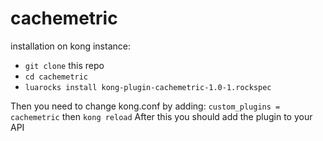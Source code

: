 # cachemetric
installation on kong instance:
- `git clone` this repo
- `cd cachemetric`
- `luarocks install kong-plugin-cachemetric-1.0-1.rockspec`

Then you need to change kong.conf by adding:
`custom_plugins = cachemetric` then `kong reload`
After this you should add the plugin to your API

